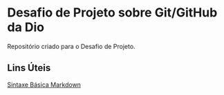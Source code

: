 # Desafio de Projeto sobre Git/GitHub da Dio
Repositório criado para o Desafio de Projeto.

## Lins Úteis
[Sintaxe Básica Markdown](https://www.markdownguide.org/basic-syntax/)
